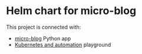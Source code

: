 # Helm chart for micro-blog

This project is connected with:
- [micro-blog](https://github.com/akubala/micro-blog) Python app
- [Kubernetes and automation](https://github.com/akubala/auto-k8s-playground) playground
